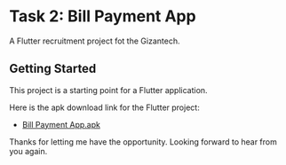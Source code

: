 # Task 2: Bill Payment App

A  Flutter recruitment project fot the Gizantech.

## Getting Started

This project is a starting point for a Flutter application.

Here is the apk download link for the Flutter project:

- [Bill Payment App.apk](https://github.com/Safius-Sifat/bill_payment_app/releases/download/latext/Bill.payment.app.apk)


Thanks for letting me have the opportunity. Looking forward to hear from you again.
